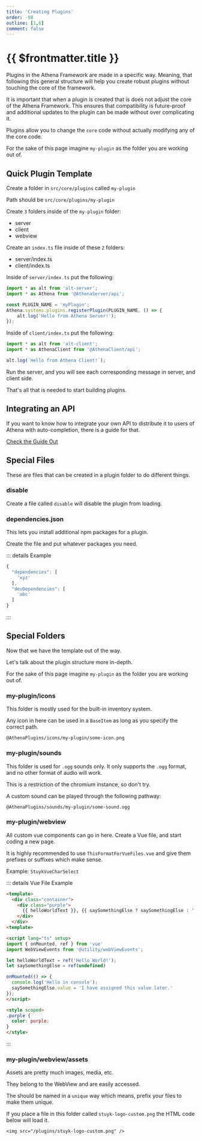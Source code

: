 ```yaml
---
title: 'Creating Plugins'
order: -98
outline: [1,6]
comment: false
---
```


# {{ $frontmatter.title }}

Plugins in the Athena Framework are made in a specific way. Meaning, that following this general structure will help you create robust plugins without touching the core of the framework.

It is important that when a plugin is created that is does not adjust the core of the Athena Framework. This ensures that compatibility is future-proof and additional updates to the plugin can be made without over complicating it.

Plugins allow you to change the `core` code without actually modifying any of the core code.

For the sake of this page imagine `my-plugin` as the folder you are working out of.

## Quick Plugin Template

Create a folder in `src/core/plugins` called `my-plugin`

Path should be `src/core/plugins/my-plugin`

Create `3` folders inside of the `my-plugin` folder:

* server
* client
* webview

Create an `index.ts` file inside of these `2` folders:

* server/index.ts
* client/index.ts

Inside of `server/index.ts` put the following:

```ts
import * as alt from 'alt-server';
import * as Athena from '@AthenaServer/api';

const PLUGIN_NAME = 'myPlugin';
Athena.systems.plugins.registerPlugin(PLUGIN_NAME, () => {
    alt.log('Hello from Athena Server!');
});
```

Inside of `client/index.ts` put the following:

```ts
import * as alt from 'alt-client';
import * as AthenaClient from '@AthenaClient/api';

alt.log(`Hello from Athena Client!`);
```

Run the server, and you will see each corresponding message in server, and client side.

That's all that is needed to start building plugins.

## Integrating an API

If you want to know how to integrate your own API to distribute it to users of Athena with auto-completion, there is a guide for that.

[Check the Guide Out](/tutorials/free/top/plugin-api.md)

## Special Files

These are files that can be created in a plugin folder to do different things.

### disable

Create a file called `disable` will disable the plugin from loading.

### dependencies.json

This lets you install additional npm packages for a plugin.

Create the file and put whatever packages you need.

::: details Example

```ts
{
  "dependencies": [
    'xyz'
  ],
  "devDependencies": [
    'abc'
  ]
}
```

:::

## Special Folders

Now that we have the template out of the way.

Let's talk about the plugin structure more in-depth.

For the sake of this page imagine `my-plugin` as the folder you are working out of.

### my-plugin/icons

This folder is mostly used for the built-in inventory system.

Any icon in here can be used in a `BaseItem` as long as you specify the correct path.

```
@AthenaPlugins/icons/my-plugin/some-icon.png
```

### my-plugin/sounds

This folder is used for `.ogg` sounds only. It only supports the `.ogg` format, and no other format of audio will work.

This is a restriction of the chromium instance, so don't try.

A custom sound can be played through the following pathway:

```
@AthenaPlugins/sounds/my-plugin/some-sound.ogg
```

### my-plugin/webview

All custom vue components can go in here. Create a Vue file, and start coding a new page.

It is highly recommended to use `ThisFormatForVueFiles.vue` and give them prefixes or suffixes which make sense.

Example: `StuykVueCharSelect`

::: details Vue File Example

```html
<template>
  <div class="container">
    <div class="purple">
      {{ helloWorldText }}, {{ saySomethingElse ? saySomethingElse : '' }}
    </div>
  </div>
<template>

<script lang="ts" setup>
import { onMounted, ref } from 'vue'
import WebViewEvents from '@utility/webViewEvents';

let helloWorldText = ref('Hello World!');
let saySomethingElse = ref(undefined)

onMounted(() => {
  console.log('Hello in console');
  saySomethingElse.value = 'I have assigned this value later.'
});
</script>

<style scoped>
.purple {
  color: purple;
}
</style>
```
:::

### my-plugin/webview/assets

Assets are pretty much images, media, etc.

They belong to the WebView and are easily accessed.

The should be named in a `unique` way which means, prefix your files to make them unique.

If you place a file in this folder called `stuyk-logo-custom.png` the HTML code below will load it.

```
<img src="/plugins/stuyk-logo-custom.png" />
```

